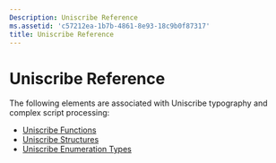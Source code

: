 ```yaml
---
Description: Uniscribe Reference
ms.assetid: 'c57212ea-1b7b-4861-8e93-18c9b0f87317'
title: Uniscribe Reference
---
```


# Uniscribe Reference

The following elements are associated with Uniscribe typography and complex script processing:

-   [Uniscribe Functions](uniscribe-functions.md)
-   [Uniscribe Structures](uniscribe-structures.md)
-   [Uniscribe Enumeration Types](uniscribe-enumeration-types.md)

 

 




